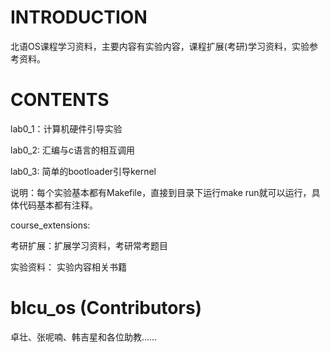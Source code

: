 INTRODUCTION
============

北语OS课程学习资料，主要内容有实验内容，课程扩展(考研)学习资料，实验参考资料。

CONTENTS
========

lab0_1：计算机硬件引导实验

lab0_2: 汇编与c语言的相互调用

lab0_3: 简单的bootloader引导kernel

说明：每个实验基本都有Makefile，直接到目录下运行make run就可以运行，具体代码基本都有注释。

course_extensions:

考研扩展：扩展学习资料，考研常考题目

实验资料： 实验内容相关书籍

blcu_os (Contributors)
======================

卓壮、张呢喃、韩吉星和各位助教……
